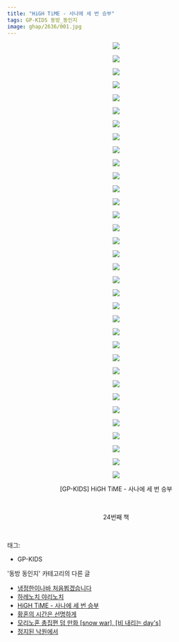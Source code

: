 ```yaml
---
title: "HiGH TiME - 사나에 세 번 승부"
tags: GP-KIDS 동방_동인지
image: ghap/2636/001.jpg
---
```

<div class="article">
<p style="text-align: center; clear: none; float: none;"><img src="{{ site.nasurl }}/ghap/2636/001.jpg"/></p>
<p style="text-align: center; clear: none; float: none;"><img src="{{ site.nasurl }}/ghap/2636/002.jpg"/></p>
<p style="text-align: center; clear: none; float: none;"><img src="{{ site.nasurl }}/ghap/2636/003.jpg"/></p>
<p style="text-align: center; clear: none; float: none;"><img src="{{ site.nasurl }}/ghap/2636/004.jpg"/></p>
<p style="text-align: center; clear: none; float: none;"><img src="{{ site.nasurl }}/ghap/2636/005.jpg"/></p>
<p style="text-align: center; clear: none; float: none;"><img src="{{ site.nasurl }}/ghap/2636/006.jpg"/></p>
<p style="text-align: center; clear: none; float: none;"><img src="{{ site.nasurl }}/ghap/2636/007.jpg"/></p>
<p style="text-align: center; clear: none; float: none;"><img src="{{ site.nasurl }}/ghap/2636/008.jpg"/></p>
<p style="text-align: center; clear: none; float: none;"><img src="{{ site.nasurl }}/ghap/2636/009.jpg"/></p>
<p style="text-align: center; clear: none; float: none;"><img src="{{ site.nasurl }}/ghap/2636/010.jpg"/></p>
<p style="text-align: center; clear: none; float: none;"><img src="{{ site.nasurl }}/ghap/2636/011.jpg"/></p>
<p style="text-align: center; clear: none; float: none;"><img src="{{ site.nasurl }}/ghap/2636/012.jpg"/></p>
<p style="text-align: center; clear: none; float: none;"><img src="{{ site.nasurl }}/ghap/2636/013.jpg"/></p>
<p style="text-align: center; clear: none; float: none;"><img src="{{ site.nasurl }}/ghap/2636/014.jpg"/></p>
<p style="text-align: center; clear: none; float: none;"><img src="{{ site.nasurl }}/ghap/2636/015.jpg"/></p>
<p style="text-align: center; clear: none; float: none;"><img src="{{ site.nasurl }}/ghap/2636/016.jpg"/></p>
<p style="text-align: center; clear: none; float: none;"><img src="{{ site.nasurl }}/ghap/2636/017.jpg"/></p>
<p style="text-align: center; clear: none; float: none;"><img src="{{ site.nasurl }}/ghap/2636/018.jpg"/></p>
<p style="text-align: center; clear: none; float: none;"><img src="{{ site.nasurl }}/ghap/2636/019.jpg"/></p>
<p style="text-align: center; clear: none; float: none;"><img src="{{ site.nasurl }}/ghap/2636/020.jpg"/></p>
<p style="text-align: center; clear: none; float: none;"><img src="{{ site.nasurl }}/ghap/2636/021.jpg"/></p>
<p style="text-align: center; clear: none; float: none;"><img src="{{ site.nasurl }}/ghap/2636/022.jpg"/></p>
<p style="text-align: center; clear: none; float: none;"><img src="{{ site.nasurl }}/ghap/2636/023.jpg"/></p>
<p style="text-align: center; clear: none; float: none;"><img src="{{ site.nasurl }}/ghap/2636/024.jpg"/></p>
<p style="text-align: center; clear: none; float: none;"><img src="{{ site.nasurl }}/ghap/2636/025.jpg"/></p>
<p style="text-align: center; clear: none; float: none;"><img src="{{ site.nasurl }}/ghap/2636/026.jpg"/></p>
<p style="text-align: center; clear: none; float: none;"><img src="{{ site.nasurl }}/ghap/2636/027.jpg"/></p>
<p style="text-align: center; clear: none; float: none;"><img src="{{ site.nasurl }}/ghap/2636/028.jpg"/></p>
<p style="text-align: center; clear: none; float: none;"><img src="{{ site.nasurl }}/ghap/2636/029.jpg"/></p>
<p style="text-align: center; clear: none; float: none;"><img src="{{ site.nasurl }}/ghap/2636/030.jpg"/></p>
<p style="text-align: center; clear: none; float: none;"><img src="{{ site.nasurl }}/ghap/2636/031.jpg"/></p>
<p style="text-align: center; clear: none; float: none;"><img src="{{ site.nasurl }}/ghap/2636/032.jpg"/></p>
<p style="text-align: center; clear: none; float: none;"><img src="{{ site.nasurl }}/ghap/2636/033.jpg"/></p>
<p style="text-align: center; clear: none; float: none;"><img src="{{ site.nasurl }}/ghap/2636/034.jpg"/></p>
<p style="text-align: center; clear: none; float: none;">[GP-KIDS] HiGH TiME - 사나에 세 번 승부</p>
<p style="text-align: center; clear: none; float: none;"><br/></p>
<p style="text-align: center; clear: none; float: none;">24번째 책</p>
<p><br/></p>
</div><div class="tagTrail">
<p>태그: </p>
<ul>
<li>GP-KIDS</li>
</ul>
</div><div class="another">
<p>'동방 동인지' 카테고리의 다른 글</p>
<ul>
<li><a href="/2016-10-19-ghap_2638">냉정한이나바 처음뵙겠습니다</a></li>
<li><a href="/2016-10-19-ghap_2637">하레노치 야리노치</a></li>
<li><a href="/2016-10-19-ghap_2636">HiGH TiME - 사나에 세 번 승부</a></li>
<li><a href="/2016-10-17-ghap_2632">황혼의 시간은 선명하게</a></li>
<li><a href="/2016-10-17-ghap_2629">모리노혼 총집편 덤 만화 [snow war], [비 내리는 day's]</a></li>
<li><a href="/2016-10-17-ghap_2628">정지된 낙원에서</a></li>
</ul>
</div><div class="cb_module cb_fluid">
<div class="cb_wrt cb_profile">
</div><!-- commentList close -->
</div>